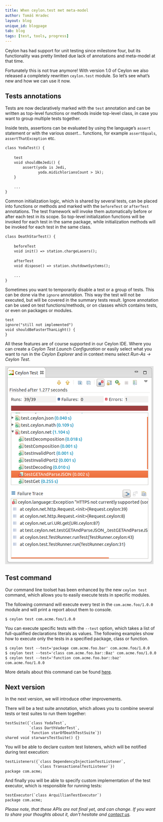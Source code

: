 ```yaml
---
title: When ceylon.test met meta-model
author: Tomáš Hradec
layout: blog
unique_id: blogpage
tab: blog
tags: [test, tools, progress]
---
```


Ceylon has had support for unit testing since milestone four, 
but its functionality was pretty limited due lack of annotations and meta-model at that time.

Fortunately this is not true anymore! 
With version 1.0 of Ceylon we also released a completely rewritten `ceylon.test` module.
So let’s see what’s new and how we can use it now.


## Tests annotations

Tests are now declaratively marked with the `test` annotation 
and can be written as top-level functions or methods inside top-level class, 
in case you want to group multiple tests together.

Inside tests, assertions can be evaluated by using the language’s `assert` statement 
or with the various _assert..._ functions, for example `assertEquals`, `assertThatException` etc.

<!-- try: -->
    class YodaTest() {
     
        test
        void shouldBeJedi() {
            assert(yoda is Jedi, 
                   yoda.midichloriansCount > 1k);
        }
        
        ...
    }

Common initialization logic, which is shared by several tests, 
can be placed into functions or methods and marked with the `beforeTest` or `afterTest` annotations.
The test framework will invoke them automatically before or after each test in its scope.
So top-level initialization functions will be invoked for each test in the same package, 
while initialization methods will be invoked for each test in the same class.

<!-- try: -->
    class DeathStarTest() {
     
        beforeTest
        void init() => station.chargeLasers();
     
        afterTest
        void dispose() => station.shutdownSystems();
        
        ...
    }
     
Sometimes you want to temporarily disable a test or a group of tests. 
This can be done via the `ignore` annotation.
This way the test will not be executed, but will be covered in the summary tests result. 
Ignore annotation can be used on test functions/methods, or on classes which contains tests,
or even on packages or modules.

<!-- try: -->
    test
    ignore("still not implemented")
    void shouldBeFasterThanLight() {
    }


All these features are of course supported in our Ceylon IDE. 
Where you can create a _Ceylon Test Launch Configuration_ 
or easily select what you want to run in the _Ceylon Explorer_ and in context menu select _Run-As → Ceylon Test_.

![test-result-view](/images/screenshots/ceylon-test-plugin/test-result-view.png)

## Test command

Our command line toolset has been enhanced by the new `ceylon test` command, 
which allows you to easily execute tests in specific modules.

The following command will execute every test in the `com.acme.foo/1.0.0` module
and will print a report about them to console.

<!-- try: -->
<!-- lang:bash -->
    $ ceylon test com.acme.foo/1.0.0

You can execute specific tests with the `--test` option, 
which takes a list of full-qualified declarations literals as values. 
The following examples show how to execute only the tests in a specified package, class or function.

<!-- try: -->
<!-- lang:bash -->
    $ ceylon test --test='package com.acme.foo.bar' com.acme.foo/1.0.0
    $ ceylon test --test='class com.acme.foo.bar::Baz' com.acme.foo/1.0.0
    $ ceylon test --test='function com.acme.foo.bar::baz' com.acme.foo/1.0.0


More details about this command can be found
[here](/documentation/current/reference/tool/ceylon/subcommands/ceylon-test.html).


## Next version

In the next version, we will introduce other improvements.

There will be a test suite annotation, which allows you to combine several tests or test suites to run them together:

<!-- try: -->
    testSuite({`class YodaTest`,
               `class DarthVaderTest`,
               `function starOfDeathTestSuite`})
    shared void starwarsTestSuite() {}

    
You will be able to declare custom test listeners, which will be notified during test execution:    

<!-- try: -->
    testListeners({`class DependencyInjectionTestListener`,
                   `class TransactionalTestListener`})
    package com.acme;
    
    
And finally you will be able to specify custom implementation of the test executor, which is responsible for running tests:

<!-- try: -->
    testExecutor(`class ArquillianTestExecutor`)
    package com.acme;


_Please note, that these APIs are not final yet, and can change.
If you want to share your thoughts about it, don't hesitate and [contact us](/community)._
